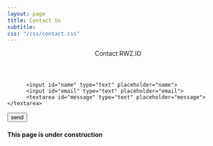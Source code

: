```yaml
---
layout: page
title: Contact Us
subtitle: 
css: "/css/contact.css"
---
```


<header>Contact RWZ.IO</header>

<form id="form" class="topBefore" action="https://formspree.io/rhymeswithzion@gmail.com" method="POST">
		
		  <input id="name" type="text" placeholder="name">
		  <input id="email" type="text" placeholder="email">
		  <textarea id="message" type="text" placeholder="message"></textarea>
  <input id="submit" type="submit" value="send">
  
</form>


#### This page is under construction
